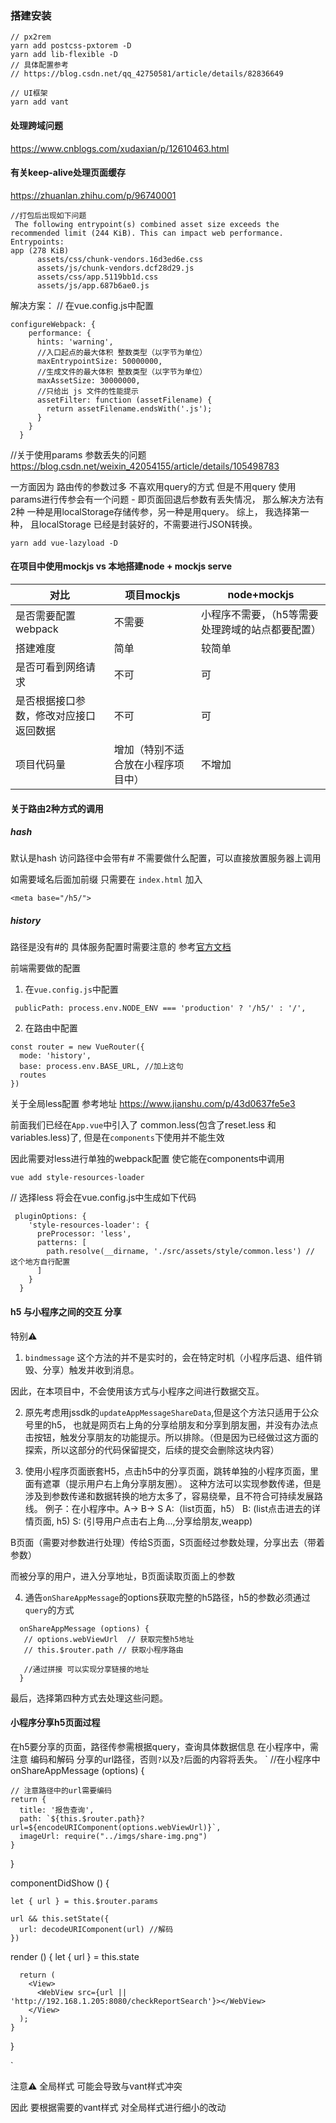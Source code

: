 ### 搭建安装

```
// px2rem
yarn add postcss-pxtorem -D
yarn add lib-flexible -D
// 具体配置参考
// https://blog.csdn.net/qq_42750581/article/details/82836649
```

```
// UI框架
yarn add vant
```


#### 处理跨域问题
https://www.cnblogs.com/xudaxian/p/12610463.html


#### 有关keep-alive处理页面缓存
https://zhuanlan.zhihu.com/p/96740001



```
//打包后出现如下问题
 The following entrypoint(s) combined asset size exceeds the recommended limit (244 KiB). This can impact web performance.
Entrypoints:
app (278 KiB)
      assets/css/chunk-vendors.16d3ed6e.css
      assets/js/chunk-vendors.dcf28d29.js
      assets/css/app.5119bb1d.css
      assets/js/app.687b6ae0.js
```

解决方案：
// 在vue.config.js中配置
```
configureWebpack: {
    performance: {
      hints: 'warning',
      //入口起点的最大体积 整数类型（以字节为单位）
      maxEntrypointSize: 50000000,
      //生成文件的最大体积 整数类型（以字节为单位）
      maxAssetSize: 30000000,
      //只给出 js 文件的性能提示
      assetFilter: function (assetFilename) {
        return assetFilename.endsWith('.js');
      }
    }
  }
```

//关于使用params 参数丢失的问题
https://blog.csdn.net/weixin_42054155/article/details/105498783

一方面因为 路由传的参数过多 不喜欢用query的方式
但是不用query 使用params进行传参会有一个问题 - 即页面回退后参数有丢失情况，
那么解决方法有2种 一种是用localStorage存储传参，另一种是用query。
综上， 我选择第一种， 且localStorage 已经是封装好的，不需要进行JSON转换。


```
yarn add vue-lazyload -D
```

#### 在项目中使用mockjs vs 本地搭建node + mockjs serve

| 对比                                   | 项目mockjs     | node+mockjs      |
| -------------------------------------- | ---------------------------------- | ------------------------------------------------ |
| 是否需要配置webpack                    | 不需要                             | 小程序不需要，（h5等需要处理跨域的站点都要配置） |
| 搭建难度                               | 简单                               | 较简单                                           |                                            |
| 是否可看到网络请求                     | 不可                               | 可                                               |
| 是否根据接口参数，修改对应接口返回数据 | 不可                               | 可                                               |
| 项目代码量                             | 增加（特别不适合放在小程序项目中） | 不增加                                           |

#### 关于路由2种方式的调用

##### hash
默认是hash 访问路径中会带有#
不需要做什么配置，可以直接放置服务器上调用

如需要域名后面加前缀 
只需要在 `index.html`
加入 
```
<meta base="/h5/">
```

##### history
路径是没有#的
具体服务配置时需要注意的 参考[官方文档](https://router.vuejs.org/zh/guide/essentials/history-mode.html)

前端需要做的配置 
1. 在`vue.config.js`中配置
```
 publicPath: process.env.NODE_ENV === 'production' ? '/h5/' : '/',
```

2. 在路由中配置
```
const router = new VueRouter({
  mode: 'history', 
  base: process.env.BASE_URL, //加上这句
  routes
})

```



关于全局less配置
参考地址 https://www.jianshu.com/p/43d0637fe5e3

前面我们已经在`App.vue`中引入了 common.less(包含了reset.less 和 variables.less)了,
但是在`components`下使用并不能生效

因此需要对less进行单独的webpack配置 使它能在components中调用

```
vue add style-resources-loader

```
// 选择less 将会在vue.config.js中生成如下代码

```
 pluginOptions: {
    'style-resources-loader': {
      preProcessor: 'less',
      patterns: [
        path.resolve(__dirname, './src/assets/style/common.less') // 这个地方自行配置
      ]
    }
  }
```


#### h5 与小程序之间的交互 分享

特别⚠️
1. `bindmessage` 这个方法的并不是实时的，会在特定时机（小程序后退、组件销毁、分享）触发并收到消息。

因此，在本项目中，不会使用该方式与小程序之间进行数据交互。
 
2. 原先考虑用jssdk的`updateAppMessageShareData`,但是这个方法只适用于公众号里的h5， 也就是网页右上角的分享给朋友和分享到朋友圈，并没有办法点击按钮，触发分享朋友的功能提示。所以排除。（但是因为已经做过这方面的探索，所以这部分的代码保留提交，后续的提交会删除这块内容）

3. 使用小程序页面嵌套H5，点击h5中的分享页面，跳转单独的小程序页面，里面有遮罩（提示用户右上角分享朋友圈）。 这种方法可以实现参数传递，但是涉及到参数传递和数据转换的地方太多了，容易绕晕，且不符合可持续发展路线。
例子：在小程序中。A-> B-> S
A:（list页面，h5）
B: (list点击进去的详情页面, h5)
S: (引导用户点击右上角...,分享给朋友,weapp)

B页面（需要对参数进行处理）传给S页面，S页面经过参数处理，分享出去（带着参数）

而被分享的用户，进入分享地址，B页面读取页面上的参数

4. 通告`onShareAppMessage`的options获取完整的h5路径，h5的参数必须通过`query`的方式
```
  onShareAppMessage (options) {
   // options.webViewUrl  // 获取完整h5地址
   // this.$router.path // 获取小程序路由

   //通过拼接 可以实现分享链接的地址
  }
```

最后，选择第四种方式去处理这些问题。



#### 小程序分享h5页面过程

在h5要分享的页面，路径传参需根据query，查询具体数据信息
在小程序中，需注意 编码和解码 分享的url路径，否则`?`以及`?`后面的内容将丢失。
`
//在小程序中
  onShareAppMessage (options) {

    // 注意路径中的url需要编码
    return {
      title: '报告查询',
      path: `${this.$router.path}?url=${encodeURIComponent(options.webViewUrl)}`,
      imageUrl: require("../imgs/share-img.png")
    }
  }

  componentDidShow () {

    let { url } = this.$router.params

    url && this.setState({
      url: decodeURIComponent(url) //解码
    })


  render () {
      let { url } = this.state

      return (
        <View>
          <WebView src={url || 'http://192.168.1.205:8080/checkReportSearch'}></WebView>
        </View>
      );
    }
  }

`

注意⚠️
全局样式 可能会导致与vant样式冲突

因此 要根据需要的vant样式 对全局样式进行细小的改动